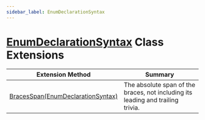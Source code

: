 ```yaml
---
sidebar_label: EnumDeclarationSyntax
---
```


# [EnumDeclarationSyntax](https://docs.microsoft.com/en-us/dotnet/api/microsoft.codeanalysis.csharp.syntax.enumdeclarationsyntax) Class Extensions

| Extension Method | Summary |
| ---------------- | ------- |
| [BracesSpan(EnumDeclarationSyntax)](../../../../Roslynator/CSharp/SyntaxExtensions/BracesSpan/index.md#Roslynator_CSharp_SyntaxExtensions_BracesSpan_Microsoft_CodeAnalysis_CSharp_Syntax_EnumDeclarationSyntax_) | The absolute span of the braces, not including its leading and trailing trivia\. |

